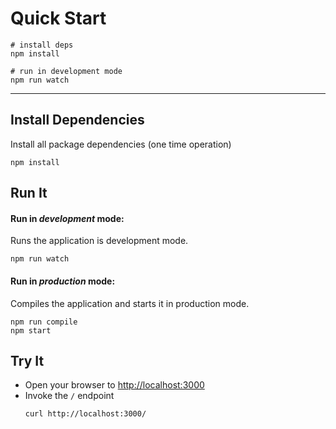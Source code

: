 # Quick Start


```shell
# install deps
npm install

# run in development mode
npm run watch

```

---

## Install Dependencies

Install all package dependencies (one time operation)

```shell
npm install
```

## Run It
#### Run in *development* mode:
Runs the application is development mode.

```shell
npm run watch
```


#### Run in *production* mode:

Compiles the application and starts it in production mode.

```shell
npm run compile
npm start
```


## Try It
* Open your browser to [http://localhost:3000](http://localhost:3000)
* Invoke the `/` endpoint 
  ```shell
  curl http://localhost:3000/
  ```
